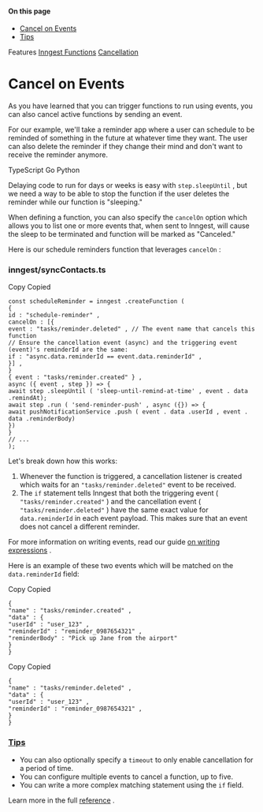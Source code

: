#### On this page

- [Cancel on Events](\docs\features\inngest-functions\cancellation\cancel-on-events#cancel-on-events)
- [Tips](\docs\features\inngest-functions\cancellation\cancel-on-events#tips)

Features [Inngest Functions](\docs\features\inngest-functions) [Cancellation](\docs\features\inngest-functions\cancellation)

# Cancel on Events

As you have learned that you can trigger functions to run using events, you can also cancel active functions by sending an event.

For our example, we'll take a reminder app where a user can schedule to be reminded of something in the future at whatever time they want. The user can also delete the reminder if they change their mind and don't want to receive the reminder anymore.

TypeScript Go Python

Delaying code to run for days or weeks is easy with `step.sleepUntil` , but we need a way to be able to stop the function if the user deletes the reminder while our function is "sleeping."

When defining a function, you can also specify the `cancelOn` option which allows you to list one or more events that, when sent to Inngest, will cause the sleep to be terminated and function will be marked as "Canceled."

Here is our schedule reminders function that leverages `cancelOn` :

### inngest/syncContacts.ts

Copy Copied

```
const scheduleReminder = inngest .createFunction (
{
id : "schedule-reminder" ,
cancelOn : [{
event : "tasks/reminder.deleted" , // The event name that cancels this function
// Ensure the cancellation event (async) and the triggering event (event)'s reminderId are the same:
if : "async.data.reminderId == event.data.reminderId" ,
}] ,
}
{ event : "tasks/reminder.created" } ,
async ({ event , step }) => {
await step .sleepUntil ( 'sleep-until-remind-at-time' , event . data .remindAt);
await step .run ( 'send-reminder-push' , async ({}) => {
await pushNotificationService .push ( event . data .userId , event . data .reminderBody)
})
}
// ...
);
```

Let's break down how this works:

1. Whenever the function is triggered, a cancellation listener is created which waits for an `"tasks/reminder.deleted"` event to be received.
2. The `if` statement tells Inngest that both the triggering event ( `"tasks/reminder.created"` ) and the cancellation event ( `"tasks/reminder.deleted"` ) have the same exact value for `data.reminderId` in each event payload. This makes sure that an event does not cancel a different reminder.

For more information on writing events, read our guide [on writing expressions](\docs\guides\writing-expressions) .

Here is an example of these two events which will be matched on the `data.reminderId` field:

Copy Copied

```
{
"name" : "tasks/reminder.created" ,
"data" : {
"userId" : "user_123" ,
"reminderId" : "reminder_0987654321" ,
"reminderBody" : "Pick up Jane from the airport"
}
}
```

Copy Copied

```
{
"name" : "tasks/reminder.deleted" ,
"data" : {
"userId" : "user_123" ,
"reminderId" : "reminder_0987654321" ,
}
}
```

### [Tips](\docs\features\inngest-functions\cancellation\cancel-on-events#tips)

- You can also optionally specify a `timeout` to only enable cancellation for a period of time.
- You can configure multiple events to cancel a function, up to five.
- You can write a more complex matching statement using the `if` field.

Learn more in the full [reference](\docs\reference\typescript\functions\cancel-on) .